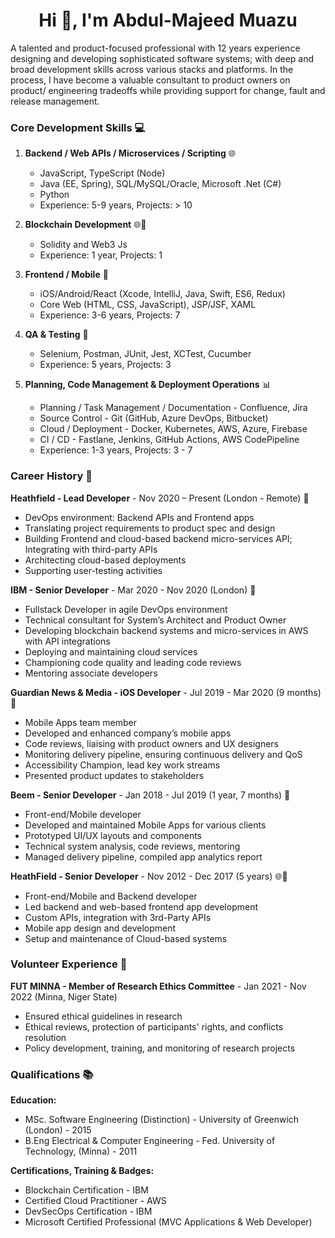 <h1 align="center"><b>Hi 👋, I'm Abdul-Majeed Muazu</b></h1>

A talented and product-focused professional with 12 years experience designing and developing sophisticated software systems; with deep and broad development skills across various stacks and platforms. In the process, I have become a valuable consultant to product owners on product/ engineering tradeoffs while providing support for change, fault and release management.


### Core Development Skills 💻

1. **Backend / Web APIs / Microservices / Scripting** 🌐
   - JavaScript, TypeScript (Node)
   - Java (EE, Spring), SQL/MySQL/Oracle, Microsoft .Net (C#)
   - Python
   - Experience: 5-9 years, Projects: > 10

2. **Blockchain Development** 🌐🔗
   - Solidity and Web3 Js
   - Experience: 1 year, Projects: 1

3. **Frontend / Mobile** 📱
   - iOS/Android/React (Xcode, IntelliJ, Java, Swift, ES6, Redux)
   - Core Web (HTML, CSS, JavaScript), JSP/JSF, XAML
   - Experience: 3-6 years, Projects: 7

4. **QA & Testing** 🧪
   - Selenium, Postman, JUnit, Jest, XCTest, Cucumber
   - Experience: 5 years, Projects: 3

5. **Planning, Code Management & Deployment Operations** 📊
   - Planning / Task Management / Documentation - Confluence, Jira
   - Source Control - Git (GitHub, Azure DevOps, Bitbucket)
   - Cloud / Deployment - Docker, Kubernetes, AWS, Azure, Firebase
   - CI / CD - Fastlane, Jenkins, GitHub Actions, AWS CodePipeline
   - Experience: 1-3 years, Projects: 3 - 7

### Career History 🚀

**Heathfield - Lead Developer** - Nov 2020 – Present (London - Remote) 🌟
- DevOps environment: Backend APIs and Frontend apps
- Translating project requirements to product spec and design
- Building Frontend and cloud-based backend micro-services API; Integrating with third-party APIs
- Architecting cloud-based deployments
- Supporting user-testing activities

**IBM - Senior Developer** - Mar 2020 - Nov 2020 (London) 💼
- Fullstack Developer in agile DevOps environment
- Technical consultant for System’s Architect and Product Owner
- Developing blockchain backend systems and micro-services in AWS with API integrations
- Deploying and maintaining cloud services
- Championing code quality and leading code reviews
- Mentoring associate developers

**Guardian News & Media - iOS Developer** - Jul 2019 - Mar 2020 (9 months) 📱
- Mobile Apps team member
- Developed and enhanced company’s mobile apps
- Code reviews, liaising with product owners and UX designers
- Monitoring delivery pipeline, ensuring continuous delivery and QoS
- Accessibility Champion, lead key work streams
- Presented product updates to stakeholders

**Beem - Senior Developer** - Jan 2018 - Jul 2019 (1 year, 7 months) 📲
- Front-end/Mobile developer
- Developed and maintained Mobile Apps for various clients
- Prototyped UI/UX layouts and components
- Technical system analysis, code reviews, mentoring
- Managed delivery pipeline, compiled app analytics report

**HeathField - Senior Developer** - Nov 2012 - Dec 2017 (5 years) 🌐📱
- Front-end/Mobile and Backend developer
- Led backend and web-based frontend app development
- Custom APIs, integration with 3rd-Party APIs
- Mobile app design and development
- Setup and maintenance of Cloud-based systems

### Volunteer Experience 🌟

**FUT MINNA - Member of Research Ethics Committee** - Jan 2021 - Nov 2022 (Minna, Niger State)
- Ensured ethical guidelines in research
- Ethical reviews, protection of participants' rights, and conflicts resolution
- Policy development, training, and monitoring of research projects

### Qualifications 📚

**Education:**
- MSc. Software Engineering (Distinction) - University of Greenwich (London) - 2015
- B.Eng Electrical & Computer Engineering - Fed. University of Technology, (Minna) - 2011

**Certifications, Training & Badges:**
- Blockchain Certification - IBM
- Certified Cloud Practitioner - AWS
- DevSecOps Certification - IBM
- Microsoft Certified Professional (MVC Applications & Web Developer)

